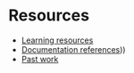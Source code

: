 # Resources

- [Learning resources](learning-resources.md)
- [Documentation references](doc-references.md)))
- [Past work](past-work.md)
